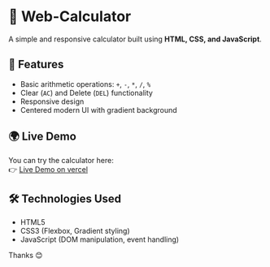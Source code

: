 # 🧮 Web-Calculator

A simple and responsive calculator built using **HTML, CSS, and JavaScript**.

## 🚀 Features
- Basic arithmetic operations: `+`, `-`, `*`, `/`, `%`
- Clear (`AC`) and Delete (`DEL`) functionality
- Responsive design
- Centered modern UI with gradient background

## 🌍 Live Demo
You can try the calculator here:  
👉 [Live Demo on vercel]( https://web-calculator-taupe.vercel.app/)

## 🛠️ Technologies Used
- HTML5
- CSS3 (Flexbox, Gradient styling)
- JavaScript (DOM manipulation, event handling)

 Thanks 😊
